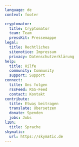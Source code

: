 ```yaml
---
language: de
context: footer

cryptomator:
  title: Cryptomator
  team: Team
  pressKit: Pressemappe
legal:
  title: Rechtliches
  sitenotice: Impressum
  privacy: Datenschutzerklärung
help:
  title: Hilfe
  community: Community
  support: Support
connect:
  title: Uns folgen
  rssFeed: RSS-Feed
  contact: Kontakt
contribute:
  title: Etwas beitragen
  translate: Übersetzen
  donate: Spenden
  jobs: Jobs
l10n:
  title: Sprache
skymatic:
  url: https://skymatic.de
---
```


